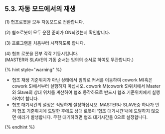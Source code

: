 ﻿## 5.3. 자동 모드에서의 재생




(1)	협조로봇을 모두 자동모드로 전환합니다.  

(2)	협조로봇이 모두 운전 준비가 ON되었는지 확인합니다.  

(3)	프로그램을 처음부터 시작하도록 합니다.  

(4)	협조 로봇을 전부 각각 기동시킵니다.  
    (MASTER와 SLAVE의 기동 순서는 임의의 순서로 하여도 무관합니다.) 



{% hint style="warning" %}

 -	협조 재생 기준위치가 아닌 상태에서 임의로 커서를 이동하여 cowork M(혹은 cowork S)에서부터 실행하지 마십시오. cowork M(cowork S)위치에서 Master와 Slave의 상대 위치를 계산하여 협조 동작하므로 반드시 협조 기준위치에서 실행하여야 합니다. 
 - 	협조 대기시간의 설정은 적당하게 설정하십시오. MASTER나 SLAVE중 하나가 먼저 협조 기준위치에 도달한 후에도 상대 로봇이 ‘협조 대기시간’내에 도달하지 않으면 에러가 발생합니다. 무한 대기하려면 협조 대기시간을 0으로 설정합니다. 


{% endhint %}
